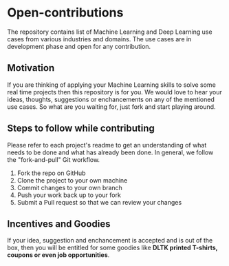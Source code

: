 # Open-contributions
The repository contains list of Machine Learning and Deep Learning use cases from various industries and domains. The use cases are in development phase and open for any contribution. 

## Motivation
If you are thinking of applying your Machine Learning skills to solve some real time projects then this repository is for you. We would love to hear your ideas, thoughts, suggestions or enchancements on any of the mentioned use cases. So what are you waiting for, just fork and start playing around.

## Steps to follow while contributing
Please refer to each project's readme to get an understanding of what needs to be done and what has already been done. In general, we follow the "fork-and-pull" Git workflow.

1. Fork the repo on GitHub
2. Clone the project to your own machine
3. Commit changes to your own branch
4. Push your work back up to your fork
5. Submit a Pull request so that we can review your changes

## Incentives and Goodies
If your idea, suggestion and enchancement is accepted and is out of the box, then you will be entitled for some goodies like **DLTK printed T-shirts, coupons or even job opportunities**.

